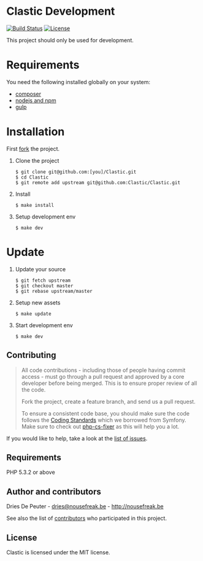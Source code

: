 Clastic Development
===================

 [![Build Status](https://img.shields.io/travis/Clastic/Clastic.svg?style=flat-square)](https://travis-ci.org/Clastic/Clastic)
 [![License](https://img.shields.io/badge/license-MIT-blue.svg?style=flat-square)](LICENSE)

This project should only be used for development.

# Requirements

You need the following installed globally on your system:
 - [composer](http://getcomposer.org)
 - [nodejs and npm](http://nodejs.org)
 - [gulp](http://gulpjs.com)

# Installation

First [fork](https://github.com/Clastic/Clastic/fork) the project.

1. Clone the project

    ```
    $ git clone git@github.com:[you]/Clastic.git
    $ cd Clastic
    $ git remote add upstream git@github.com:Clastic/Clastic.git
    ````

2. Install

    ```
    $ make install
    ```

3. Setup development env

    ```
    $ make dev
    ```

# Update

1. Update your source

    ```
    $ git fetch upstream
    $ git checkout master
    $ git rebase upstream/master
    ```

2. Setup new assets

    ```
    $ make update
    ```

3. Start development env

    ```
    $ make dev
    ```
Contributing
------------

> All code contributions - including those of people having commit access - must
> go through a pull request and approved by a core developer before being
> merged. This is to ensure proper review of all the code.
>
> Fork the project, create a feature branch, and send us a pull request.
>
> To ensure a consistent code base, you should make sure the code follows
> the [Coding Standards](http://symfony.com/doc/2.0/contributing/code/standards.html)
> which we borrowed from Symfony.
> Make sure to check out [php-cs-fixer](https://github.com/fabpot/PHP-CS-Fixer) as this will help you a lot.

If you would like to help, take a look at the [list of issues](http://github.com/Clastic/Clastic/issues).

Requirements
------------

PHP 5.3.2 or above

Author and contributors
-----------------------

Dries De Peuter - <dries@nousefreak.be> - <http://nousefreak.be>

See also the list of [contributors](https://github.com/Clastic/Clastic/contributors) who participated in this project.

License
-------

Clastic is licensed under the MIT license.
